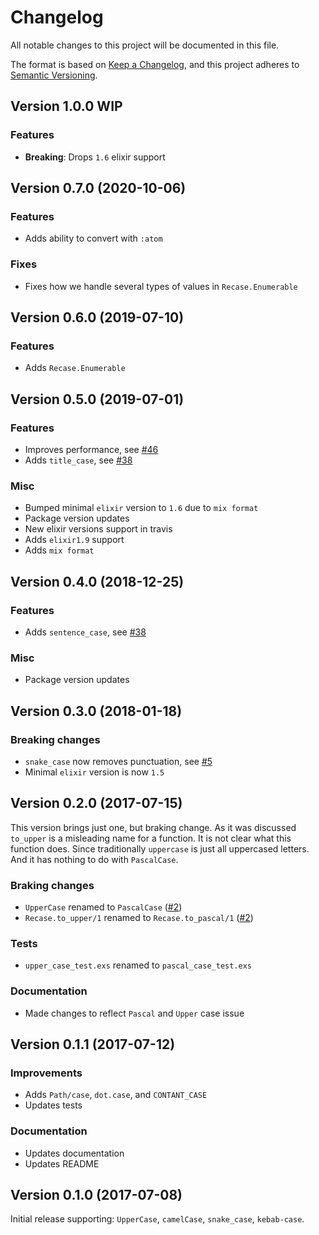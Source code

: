 # Changelog

All notable changes to this project will be documented in this file.

The format is based on [Keep a Changelog](https://keepachangelog.com/en/1.0.0/),
and this project adheres to [Semantic Versioning](https://semver.org/spec/v2.0.0.html).

## Version 1.0.0 WIP

### Features

- **Breaking**: Drops `1.6` elixir support


## Version 0.7.0 (2020-10-06)

### Features

- Adds ability to convert with `:atom`

### Fixes

- Fixes how we handle several types of values in `Recase.Enumerable`


## Version 0.6.0 (2019-07-10)

### Features

- Adds `Recase.Enumerable`


## Version 0.5.0 (2019-07-01)

### Features

- Improves performance, see [#46](https://github.com/wemake-services/recase/pull/46)
- Adds `title_case`, see [#38](https://github.com/wemake-services/recase/pull/39)

### Misc

- Bumped minimal `elixir` version to `1.6` due to `mix format`
- Package version updates
- New elixir versions support in travis
- Adds `elixir1.9` support
- Adds `mix format`


## Version 0.4.0 (2018-12-25)

### Features

- Adds `sentence_case`, see [#38](https://github.com/wemake-services/recase/pull/38)

### Misc

- Package version updates


## Version 0.3.0 (2018-01-18)

### Breaking changes

- `snake_case` now removes punctuation, see [#5](https://github.com/wemake-services/recase/issues/5)
- Minimal `elixir` version is now `1.5`


## Version 0.2.0 (2017-07-15)

This version brings just one, but braking change. As it was discussed `to_upper` is a misleading name for a function. It is not clear what this function does. Since traditionally `uppercase` is just all uppercased letters. And it has nothing to do with `PascalCase`.

### Braking changes

- `UpperCase` renamed to `PascalCase` ([#2](https://github.com/wemake-services/recase/issues/2))
- `Recase.to_upper/1` renamed to `Recase.to_pascal/1` ([#2](https://github.com/wemake-services/recase/issues/2))

### Tests

- `upper_case_test.exs` renamed to `pascal_case_test.exs`

### Documentation

- Made changes to reflect `Pascal` and `Upper` case issue


## Version 0.1.1 (2017-07-12)

### Improvements

- Adds `Path/case`, `dot.case`, and `CONTANT_CASE`
- Updates tests

### Documentation

- Updates documentation
- Updates README


## Version 0.1.0 (2017-07-08)

Initial release supporting: `UpperCase`, `camelCase`, `snake_case`, `kebab-case`.
